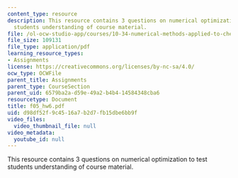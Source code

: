 ```yaml
---
content_type: resource
description: This resource contains 3 questions on numerical optimization to test
  students understanding of course material.
file: /ol-ocw-studio-app/courses/10-34-numerical-methods-applied-to-chemical-engineering-fall-2005/d98df52f9c4516a7b2d7fb15dbe6bb9f_f05_hw6.pdf
file_size: 109131
file_type: application/pdf
learning_resource_types:
- Assignments
license: https://creativecommons.org/licenses/by-nc-sa/4.0/
ocw_type: OCWFile
parent_title: Assignments
parent_type: CourseSection
parent_uid: 6579ba2a-d59e-49a2-b4b4-14584348cba6
resourcetype: Document
title: f05_hw6.pdf
uid: d98df52f-9c45-16a7-b2d7-fb15dbe6bb9f
video_files:
  video_thumbnail_file: null
video_metadata:
  youtube_id: null
---
```

This resource contains 3 questions on numerical optimization to test students understanding of course material.